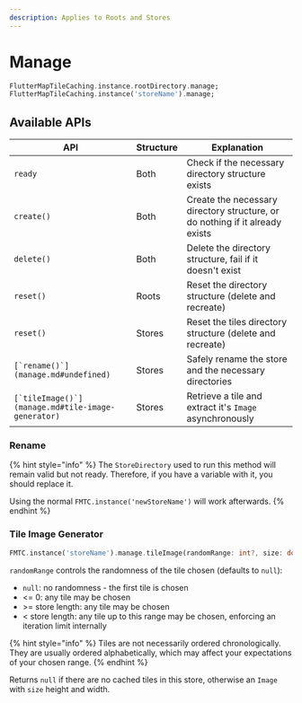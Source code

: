 ```yaml
---
description: Applies to Roots and Stores
---
```


# Manage

```dart
FlutterMapTileCaching.instance.rootDirectory.manage;
FlutterMapTileCaching.instance('storeName').manage;
```

## Available APIs

| API                                                 | Structure | Explanation                                                                  |
| --------------------------------------------------- | --------- | ---------------------------------------------------------------------------- |
| `ready`                                             | Both      | Check if the necessary directory structure exists                            |
| `create()`                                          | Both      | Create the necessary directory structure, or do nothing if it already exists |
| `delete()`                                          | Both      | Delete the directory structure, fail if it doesn't exist                     |
| `reset()`                                           | Roots     | Reset the directory structure (delete and recreate)                          |
| `reset()`                                           | Stores    | Reset the tiles directory structure (delete and recreate)                    |
| ``[`rename()`](manage.md#undefined)``               | Stores    | Safely rename the store and the necessary directories                        |
| ``[`tileImage()`](manage.md#tile-image-generator)`` | Stores    | Retrieve a tile and extract it's `Image` asynchronously                      |

### Rename

{% hint style="info" %}
The `StoreDirectory` used to run this method will remain valid but not ready. Therefore, if you have a variable with it, you should replace it.

Using the normal `FMTC.instance('newStoreName')` will work afterwards.
{% endhint %}

### Tile Image Generator

```dart
FMTC.instance('storeName').manage.tileImage(randomRange: int?, size: double?);
```

`randomRange` controls the randomness of the tile chosen (defaults to `null`):

* `null`: no randomness - the first tile is chosen
* <= 0: any tile may be chosen
* \>= store length: any tile may be chosen
* < store length: any tile up to this range may be chosen, enforcing an iteration limit internally

{% hint style="info" %}
Tiles are not necessarily ordered chronologically. They are usually ordered alphabetically, which may affect your expectations of your chosen range.
{% endhint %}

Returns `null` if there are no cached tiles in this store, otherwise an `Image` with `size` height and width.
